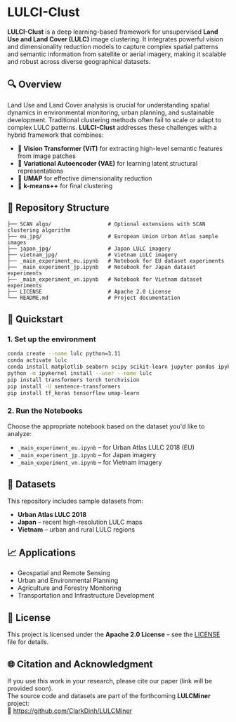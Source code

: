 # LULCI-Clust

**LULCI-Clust** is a deep learning-based framework for unsupervised **Land Use and Land Cover (LULC)** image clustering. It integrates powerful vision and dimensionality reduction models to capture complex spatial patterns and semantic information from satellite or aerial imagery, making it scalable and robust across diverse geographical datasets.

## 🔍 Overview

Land Use and Land Cover analysis is crucial for understanding spatial dynamics in environmental monitoring, urban planning, and sustainable development. Traditional clustering methods often fail to scale or adapt to complex LULC patterns. **LULCI-Clust** addresses these challenges with a hybrid framework that combines:

- 🧠 **Vision Transformer (ViT)** for extracting high-level semantic features from image patches  
- 🔄 **Variational Autoencoder (VAE)** for learning latent structural representations  
- 🔽 **UMAP** for effective dimensionality reduction  
- 🔢 **k-means++** for final clustering

## 📂 Repository Structure

```
├── SCAN algo/                  # Optional extensions with SCAN clustering algorithm
├── eu_jpg/                     # European Union Urban Atlas sample images
├── japan_jpg/                  # Japan LULC imagery
├── vietnam_jpg/                # Vietnam LULC imagery
├── _main_experiment_eu.ipynb   # Notebook for EU dataset experiments
├── _main_experiment_jp.ipynb   # Notebook for Japan dataset experiments
├── _main_experiment_vn.ipynb   # Notebook for Vietnam dataset experiments
├── LICENSE                     # Apache 2.0 License
└── README.md                   # Project documentation
```

## 🚀 Quickstart

### 1. Set up the environment

```bash
conda create --name lulc python=3.11
conda activate lulc
conda install matplotlib seaborn scipy scikit-learn jupyter pandas ipykernel
python -m ipykernel install --user --name lulc
pip install transformers torch torchvision
pip install -U sentence-transformers
pip install tf_keras tensorflow umap-learn
```

### 2. Run the Notebooks

Choose the appropriate notebook based on the dataset you'd like to analyze:

- `_main_experiment_eu.ipynb` – for Urban Atlas LULC 2018 (EU)
- `_main_experiment_jp.ipynb` – for Japan imagery
- `_main_experiment_vn.ipynb` – for Vietnam imagery

## 🧪 Datasets

This repository includes sample datasets from:

- **Urban Atlas LULC 2018**
- **Japan** – recent high-resolution LULC maps
- **Vietnam** – urban and rural LULC regions

## 📈 Applications

- Geospatial and Remote Sensing
- Urban and Environmental Planning
- Agriculture and Forestry Monitoring
- Transportation and Infrastructure Development

## 📜 License

This project is licensed under the **Apache 2.0 License** – see the [LICENSE](LICENSE) file for details.

## 🌐 Citation and Acknowledgment

If you use this work in your research, please cite our paper (link will be provided soon).  
The source code and datasets are part of the forthcoming **LULCMiner** project:  
🔗 https://github.com/ClarkDinh/LULCMiner
